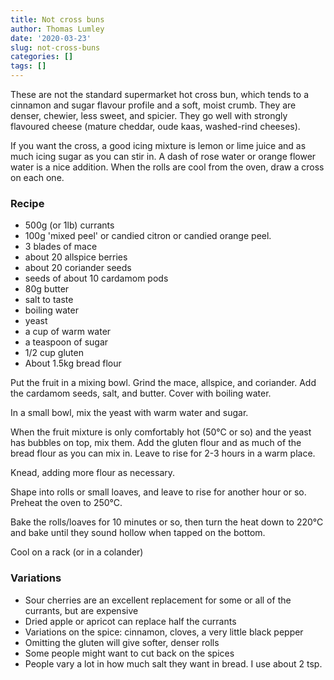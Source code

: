 ```yaml
---
title: Not cross buns
author: Thomas Lumley
date: '2020-03-23'
slug: not-cross-buns
categories: []
tags: []
---
```


These are not the standard supermarket hot cross bun, which tends to a cinnamon and sugar flavour profile and a soft, moist crumb.  They are denser, chewier, less sweet, and spicier. They go well with strongly flavoured cheese (mature cheddar, oude kaas, washed-rind cheeses).

If you want the cross, a good icing mixture is lemon or lime juice and as much icing sugar as you can stir in. A dash of rose water or orange flower water is a nice addition. When the rolls are cool from the oven, draw a cross on each one. 

### Recipe

- 500g (or 1lb) currants
- 100g 'mixed peel' or candied citron or candied orange peel.
- 3 blades of mace
- about 20 allspice berries
- about 20 coriander seeds
- seeds of about 10 cardamom pods
- 80g butter
- salt to taste
- boiling water
- yeast
- a cup of warm water
- a teaspoon of sugar
- 1/2 cup gluten
- About 1.5kg bread flour


Put the fruit in a mixing bowl. Grind the mace, allspice, and coriander. Add the cardamom seeds, salt, and butter. Cover with boiling water. 

In a small bowl, mix the yeast with warm water and sugar. 

When the fruit mixture is only comfortably hot (50°C or so) and the yeast has bubbles on top, mix them. Add the gluten flour and as much of the bread flour as you can mix in. Leave to rise for 2-3 hours in a warm place. 

Knead, adding more flour as necessary. 

Shape into rolls or small loaves, and leave to rise for another hour or so. Preheat the oven to 250°C. 

Bake the rolls/loaves for 10 minutes or so, then turn the heat down to 220°C and bake until they sound hollow when tapped on the bottom. 

Cool on a rack (or in a colander)

### Variations

- Sour cherries are an excellent replacement for some or all of the currants, but are expensive
- Dried apple or apricot can replace half the currants
- Variations on  the spice: cinnamon, cloves, a very little black pepper
- Omitting the gluten will give softer, denser rolls
- Some people might want to cut back on the spices
- People vary a lot in how much salt they want in bread. I use about 2 tsp.
